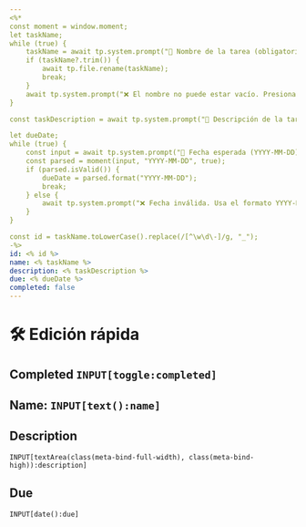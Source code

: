 ```yaml
---
<%*
const moment = window.moment;
let taskName;
while (true) {
    taskName = await tp.system.prompt("📝 Nombre de la tarea (obligatorio)");
    if (taskName?.trim()) {
	    await tp.file.rename(taskName);
	    break;
    }
    await tp.system.prompt("❌ El nombre no puede estar vacío. Presiona Enter para intentar de nuevo.");
}

const taskDescription = await tp.system.prompt("🧾 Descripción de la tarea (opcional)");

let dueDate;
while (true) {
    const input = await tp.system.prompt("📅 Fecha esperada (YYYY-MM-DD)");
    const parsed = moment(input, "YYYY-MM-DD", true);
    if (parsed.isValid()) {
        dueDate = parsed.format("YYYY-MM-DD");
        break;
    } else {
        await tp.system.prompt("❌ Fecha inválida. Usa el formato YYYY-MM-DD.");
    }
}

const id = taskName.toLowerCase().replace(/[^\w\d\-]/g, "_");
-%>
id: <% id %>
name: <% taskName %>
description: <% taskDescription %>
due: <% dueDate %>
completed: false
---
```

# 🛠 Edición rápida

## Completed `INPUT[toggle:completed]`

## Name: `INPUT[text():name]`  

## Description

```meta-bind
INPUT[textArea(class(meta-bind-full-width), class(meta-bind-high)):description]
```

## Due

```meta-bind
INPUT[date():due]
```
